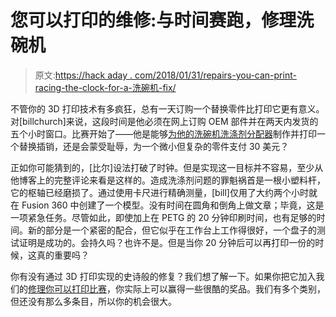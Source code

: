 # 您可以打印的维修:与时间赛跑，修理洗碗机

> 原文:[https://hack aday . com/2018/01/31/repairs-you-can-print-racing-the-clock-for-a-洗碗机-fix/](https://hackaday.com/2018/01/31/repairs-you-can-print-racing-the-clock-for-a-dishwasher-fix/)

不管你的 3D 打印技术有多疯狂，总有一天订购一个替换零件比打印它更有意义。对[billchurch]来说，这段时间是他必须在网上订购 OEM 部件并在两天内发货的五个小时窗口。比赛开始了——他是能够[为他的洗碗机洗涤剂分配器](https://hackaday.io/project/34790-fixing-a-broken-frigidaire-dishwasher-dispenser)制作并打印一个替换插销，还是会蒙受耻辱，为一个微小但复杂的零件支付 30 美元？

正如你可能猜到的，[比尔]设法打破了时钟。但是实现这一目标并不容易，至少从他博客上的完整评论来看是这样的。造成洗涤剂问题的罪魁祸首是一根小塑料杆，它的枢轴已经磨损了。通过使用卡尺进行精确测量，[bill]仅用了大约两个小时就在 Fusion 360 中创建了一个模型。没有时间在圆角和倒角上做文章；毕竟，这是一项紧急任务。尽管如此，即使加上在 PETG 的 20 分钟印刷时间，也有足够的时间。新的部分是一个紧密的配合，但它似乎在工作台上工作得很好，一个盘子的测试证明是成功的。会持久吗？也许不是。但是当你 20 分钟后可以再打印一份的时候，这真的重要吗？

你有没有通过 3D 打印实现的史诗般的修复？我们想了解一下。如果你把它加入我们的[修理你可以打印比赛](http://hackaday.com/2018/01/16/win-big-prizes-with-repairs-you-can-print/)，你实际上可以赢得一些很酷的奖品。我们有多个类别，但还没有那么多条目，所以你的机会很大。